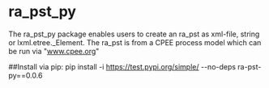 # ra_pst_py

The ra_pst_py package enables users to create an ra_pst as xml-file, string or lxml.etree._Element.
The ra_pst is from a CPEE process model which can be run via "www.cpee.org"

##Install via pip:
pip install -i https://test.pypi.org/simple/ --no-deps ra-pst-py==0.0.6